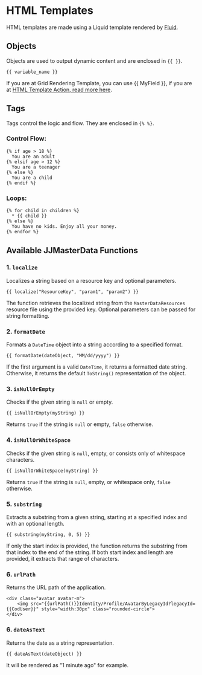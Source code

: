 # HTML Templates

HTML templates are made using a Liquid template rendered by [Fluid](https://github.com/sebastienros/fluid).

## Objects
Objects are used to output dynamic content and are enclosed in `{{ }}`.

```liquid
{{ variable_name }}
```
If you are at Grid Rendering Template, you can use {{ MyField }}, if you are at [HTML Template Action, read more here](actions/html_template_action.md).

## Tags
Tags control the logic and flow. They are enclosed in `{% %}`.

### Control Flow:
```liquid
{% if age > 18 %}
  You are an adult
{% elsif age > 12 %}
  You are a teenager
{% else %}
  You are a child
{% endif %}
```

### Loops:
```liquid
{% for child in children %}
  * {{ child }}
{% else %}
  You have no kids. Enjoy all your money.
{% endfor %}
```

## Available JJMasterData Functions

### 1. `localize`
Localizes a string based on a resource key and optional parameters.

```liquid
{{ localize("ResourceKey", "param1", "param2") }}
```
The function retrieves the localized string from the `MasterDataResources` resource file using the provided key. Optional parameters can be passed for string formatting.

### 2. `formatDate`
Formats a `DateTime` object into a string according to a specified format.

```liquid
{{ formatDate(dateObject, "MM/dd/yyyy") }}
```
If the first argument is a valid `DateTime`, it returns a formatted date string. Otherwise, it returns the default `ToString()` representation of the object.

### 3. `isNullOrEmpty`
Checks if the given string is `null` or empty.

```liquid
{{ isNullOrEmpty(myString) }}
```
Returns `true` if the string is `null` or empty, `false` otherwise.

### 4. `isNullOrWhiteSpace`
Checks if the given string is `null`, empty, or consists only of whitespace characters.

```liquid
{{ isNullOrWhiteSpace(myString) }}
```
Returns `true` if the string is `null`, empty, or whitespace only, `false` otherwise.

### 5. `substring`
Extracts a substring from a given string, starting at a specified index and with an optional length.

```liquid
{{ substring(myString, 0, 5) }} 
```
If only the start index is provided, the function returns the substring from that index to the end of the string. If both start index and length are provided, it extracts that range of characters.


### 6. `urlPath`
Returns the URL path of the application.

```liquid
<div class="avatar avatar-m">
    <img src="{{urlPath()}}Identity/Profile/AvatarByLegacyId?legacyId={{CodUser}}" style="width:30px" class="rounded-circle">
</div>
```

### 6. `dateAsText`
Returns the date as a string representation.

```liquid
{{ dateAsText(dateObject) }}
```

It will be rendered as "1 minute ago" for example.


